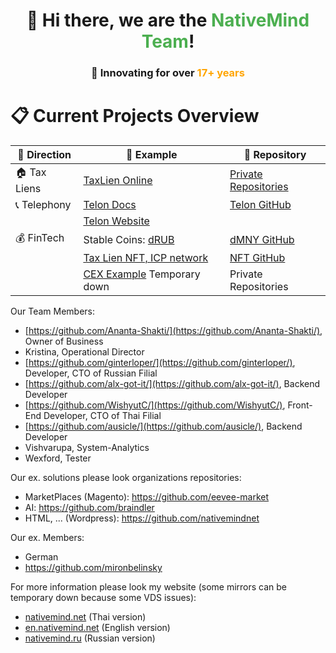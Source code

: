 <div id="header" align="center">
  <h1>👋 Hi there, we are the <span style="color:#4CAF50">NativeMind Team</span>!</h1>
  <h3>🚀 Innovating for over <span style="color:#FFA500">17+ years</span></h3>
</div>


# 📋 Current Projects Overview

| 🚀 Direction              | 🔗 Example                  | 📂 Repository                     |
|---------------------------|-----------------------------|------------------------------------|
| 🏠 Tax Liens             | [TaxLien Online](https://taxlien.online/) | [Private Repositories](https://github.com/taxlien-online) |
| 📞 Telephony             | [Telon Docs](https://docs.telon.org) | [Telon GitHub](https://github.com/telon-org) |
|                           | [Telon Website](https://telon.org) |                                    |
| 💰 FinTech               | Stable Coins: [dRUB](https://optimistic.etherscan.io/token/0x23c76c0c76e7d1792bc1f9738a3dd97ee42868b8)  | [dMNY GitHub](https://github.com/DecentralizedMoney) |
|                         | [Tax Lien NFT, ICP network](https://a4gq6-oaaaa-aaaab-qaa4q-cai.raw.icp0.io/?id=uwtvp-wqaaa-aaaaj-qnd6a-cai) | [NFT GitHub](https://github.com/taxlien-online/taxlien_nft) |
|                         | [CEX Example](https://cex.best/) Temporary down | Private Repositories |


Our Team Members:
- [https://github.com/Ananta-Shakti/](https://github.com/Ananta-Shakti/), Owner of Business
- Kristina, Operational Director
- [https://github.com/ginterloper/](https://github.com/ginterloper/), Developer, CTO of Russian Filial
- [https://github.com/alx-got-it/](https://github.com/alx-got-it/), Backend Developer
- [https://github.com/WishyutC/](https://github.com/WishyutC/), Front-End Developer, CTO of Thai Filial
- [https://github.com/ausicle/](https://github.com/ausicle/), Backend Developer
- Vishvarupa, System-Analytics
- Wexford, Tester

Our ex. solutions please look organizations repositories:

- MarketPlaces (Magento): https://github.com/eevee-market
- AI: https://github.com/braindler
- HTML, ... (Wordpress): https://github.com/nativemindnet

Our ex. Members:
- German
- https://github.com/mironbelinsky

For more information please look my website (some mirrors can be temporary down because some VDS issues):
- <a href="https://nativemind.net/">nativemind.net</a> (Thai version)
- <a href="https://en.nativemind.net/">en.nativemind.net</a> (English version)
- <a href="https://nativemind.ru/">nativemind.ru</a> (Russian version)
